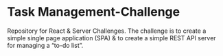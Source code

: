 # Task Management-Challenge
Repository for React &amp; Server Challenges. The challenge is to create a simple single page application (SPA) &amp; to create a simple REST API server for managing a “to-do list”.
